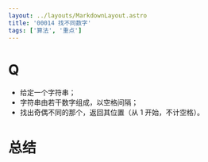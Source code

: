 ```yaml
---
layout: ../layouts/MarkdownLayout.astro
title: '00014 找不同数字'
tags: ['算法', '重点']
---
```


# Q

- 给定一个字符串；
- 字符串由若干数字组成，以空格间隔；
- 找出奇偶不同的那个，返回其位置（从 1 开始，不计空格）。

# 总结


<script>
  function func (str) {
    const arr = str.split(' ')
    let oddCount = 0
    let evenCount = 0
    let firstOddIndex = -1
    let firstEvenIndex = -1
    for (let i = 0; i < arr.length; i++) {
      const x = arr[i]
      const isEven = x % 2 === 0

      if (isEven) {
        evenCount ++
        if (firstEvenIndex === -1) {
          firstEvenIndex = i
        }
      } else {
        oddCount ++
        if (firstOddIndex === -1) {
          firstOddIndex = i
        }
      }
    }
    if (oddCount === evenCount
      || oddCount === 0
      || evenCount === 0
      || Math.min(oddCount, evenCount) > 1) {
      return -1
    }
    return oddCount === 1 ? firstOddIndex + 1 : firstEvenIndex + 1
  }
  console.log(func('2 4 7 8 10')) // 3 (7是唯一的奇数)
  console.log(func('1 3 2')) // 3 (2是唯一的偶数)
  console.log(func('1 2 1 1')) // 2 (2是唯一的偶数)
  console.log(func('2 2 1 2')) // 3 (1是唯一的奇数)
  console.log(func('1 1 2 1')) // 3 (2是唯一的偶数)
  // 特殊情况测试
  console.log(func('1 1 1')) // -1 (没有偶数)
  console.log(func('2 2 2')) // -1 (没有奇数)
  console.log(func('1 2 2 1')) // -1 (奇偶数量相等)
  console.log(func('1 1 2 2')) // -1 (奇偶数量相等)
  console.log(func('1 2')) // -1 (奇偶数量相等)
</script>